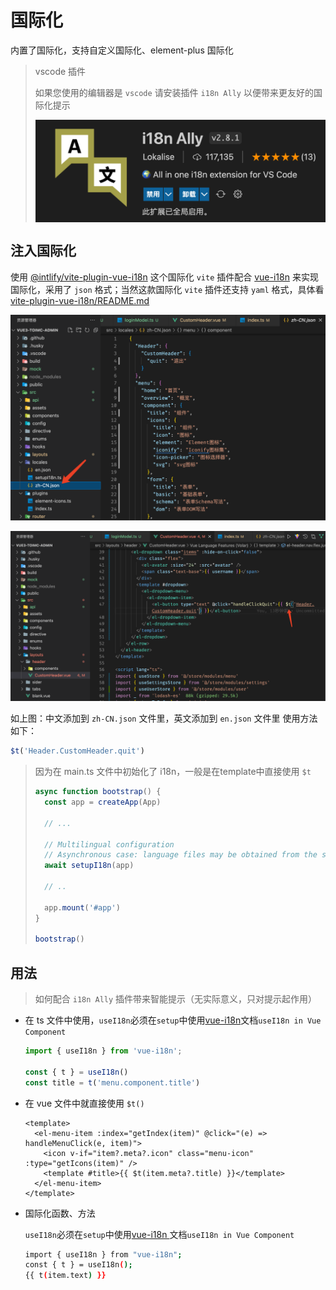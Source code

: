 # 国际化



内置了国际化，支持自定义国际化、element-plus 国际化

> vscode 插件
>
> 如果您使用的编辑器是 `vscode` 请安装插件 `i18n Ally` 以便带来更友好的国际化提示 
>
> <img src="./assets/image-20220516220555593.png" alt="image-20220516220555593" style="zoom:50%;display: block; text-align:left;margin-top: 3m" />

## 注入国际化

使用 [@intlify/vite-plugin-vue-i18n](https://www.npmjs.com/package/@intlify/vite-plugin-vue-i18n) 这个国际化 `vite` 插件配合 [vue-i18n](https://www.npmjs.com/package/vue-i18n) 来实现国际化，采用了 `json` 格式；当然这款国际化 `vite` 插件还支持 `yaml` 格式，具体看 [vite-plugin-vue-i18n/README.md](https://github.com/intlify/bundle-tools/blob/main/packages/vite-plugin-vue-i18n/README.md#include)

![image-20220516221933444](./assets/image-20220516221933444.png)

![image-20220516222132283](./assets/image-20220516222132283.png)

如上图：中文添加到 `zh-CN.json` 文件里，英文添加到 `en.json` 文件里 使用方法如下：

```js
$t('Header.CustomHeader.quit')
```

> 因为在 main.ts 文件中初始化了 i18n，一般是在template中直接使用 `$t `
>
> ```ts
> async function bootstrap() {
>   const app = createApp(App)
> 
>   // ...
>   
>   // Multilingual configuration
>   // Asynchronous case: language files may be obtained from the server side
>   await setupI18n(app)
>   
>   // ..
>   
>   app.mount('#app')
> }
> 
> bootstrap()
> ```



## 用法

> 如何配合 `i18n Ally` 插件带来智能提示（无实际意义，只对提示起作用）

- 在 ts 文件中使用，`useI18n`必须在`setup`中使用[vue-i18n](https://vue-i18n.intlify.dev/guide/migration/vue3.html#usei18n-in-vue-component)文档`useI18n in Vue Component`

  ```ts
  import { useI18n } from 'vue-i18n';
  
  const { t } = useI18n()
  const title = t('menu.component.title')
  ```

- 在 vue 文件中就直接使用 `$t()`

  ```vue
  <template>
    <el-menu-item :index="getIndex(item)" @click="(e) => handleMenuClick(e, item)">
      <icon v-if="item?.meta?.icon" class="menu-icon" :type="getIcons(item)" />
      <template #title>{{ $t(item.meta?.title) }}</template>
    </el-menu-item>
  </template>
  ```

- 国际化函数、方法

  `useI18n`必须在`setup`中使用[vue-i18n ](https://vue-i18n.intlify.dev/guide/migration/vue3.html#usei18n-in-vue-component)文档`useI18n in Vue Component`

  ```sh
  import { useI18n } from "vue-i18n";
  const { t } = useI18n();
  {{ t(item.text) }}
  ```

  
